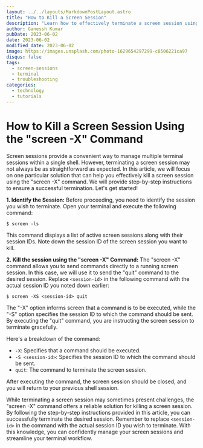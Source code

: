 ```yaml
---
layout: ../../layouts/MarkdownPostLayout.astro
title: "How to Kill a Screen Session"
description: "Learn how to effectively terminate a screen session using screen-x command"
author: Ganessh Kumar
pubDate: 2023-06-02
date: 2023-06-02
modified_date: 2023-06-02
image: https://images.unsplash.com/photo-1629654297299-c8506221ca97
disqus: false
tags:
  - screen-sessions
  - terminal
  - troubleshooting
categories:
  - technology
  - tutorials
---
```


# How to Kill a Screen Session Using the "screen -X" Command

Screen sessions provide a convenient way to manage multiple terminal sessions within a single shell. However, terminating a screen session may not always be as straightforward as expected. In this article, we will focus on one particular solution that can help you effectively kill a screen session using the "screen -X" command. We will provide step-by-step instructions to ensure a successful termination. Let's get started!

**1. Identify the Session:**
Before proceeding, you need to identify the session you wish to terminate. Open your terminal and execute the following command:

```shell
$ screen -ls
```

This command displays a list of active screen sessions along with their session IDs. Note down the session ID of the screen session you want to kill.

**2. Kill the session using the "screen -X" Command:**
The "screen -X" command allows you to send commands directly to a running screen session. In this case, we will use it to send the "quit" command to the desired session. Replace `<session-id>` in the following command with the actual session ID you noted down earlier:

```shell
$ screen -XS <session-id> quit
```
The "-X" option informs screen that a command is to be executed, while the "-S" option specifies the session ID to which the command should be sent. By executing the "quit" command, you are instructing the screen session to terminate gracefully.

Here's a breakdown of the command:
- `-X`: Specifies that a command should be executed.
- `-S <session-id>`: Specifies the session ID to which the command should be sent.
- `quit`: The command to terminate the screen session.

After executing the command, the screen session should be closed, and you will return to your previous shell session.

While terminating a screen session may sometimes present challenges, the "screen -X" command offers a reliable solution for killing a screen session. By following the step-by-step instructions provided in this article, you can successfully terminate the desired session. Remember to replace `<session-id>` in the command with the actual session ID you wish to terminate. With this knowledge, you can confidently manage your screen sessions and streamline your terminal workflow.
